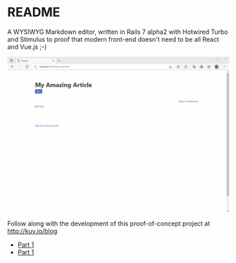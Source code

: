 # README

A WYSIWYG Markdown editor, written in Rails 7 alpha2 with Hotwired Turbo and Stimulus to proof that modern front-end doesn't need to be all React and Vue.js ;-)

![Demo of Bloggy](demo/bloggy-demo.gif)

Follow along with the development of this proof-of-concept project at http://kuy.io/blog

- [Part 1](https://kuy.io/blog/posts/modern-front-end-magic-with-rails-7-a-visual-editor-for-markdown-part-1)
- [Part 1](https://kuy.io/blog/posts/modern-front-end-magic-with-rails-7-a-visual-editor-for-markdown-part-2)